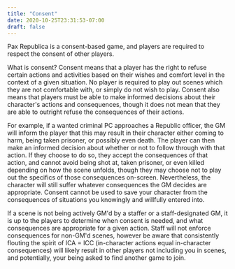 ```yaml
---
title: "Consent"
date: 2020-10-25T23:31:53-07:00
draft: false
---
```


Pax Republica is a consent-based game, and players are required to respect the consent of other players.

What is consent? Consent means that a player has the right to refuse certain actions and activities based on their wishes and comfort level in the context of a given situation. No player is required to play out scenes which they are not comfortable with, or simply do not wish to play. Consent also means that players must be able to make informed decisions about their character's actions and consequences, though it does not mean that they are able to outright refuse the consequences of their actions.

For example, if a wanted criminal PC approaches a Republic officer, the GM will inform the player that this may result in their character either coming to harm, being taken prisoner, or possibly even death. The player can then make an informed decision about whether or not to follow through with that action. If they choose to do so, they accept the consequences of that action, and cannot avoid being shot at, taken prisoner, or even killed depending on how the scene unfolds, though they may choose not to play out the specifics of those consequences on-screen. Nevertheless, the character will still suffer whatever consequences the GM decides are appropriate. Consent cannot be used to save your character from the consequences of situations you knowingly and willfully entered into.

If a scene is not being actively GM'd by a staffer or a staff-designated GM, it is up to the players to determine when consent is needed, and what consequences are appropriate for a given action. Staff will not enforce consequences for non-GM'd scenes, however be aware that consistently flouting the spirit of ICA = ICC (in-character actions equal in-character consequences) will likely result in other players not including you in scenes, and potentially, your being asked to find another game to join.